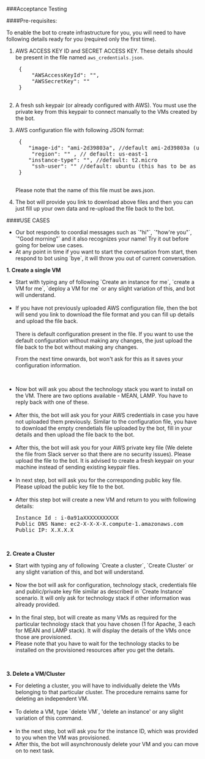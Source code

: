 ###Acceptance Testing

####Pre-requisites:

To enable the bot to create infrastructure for you, you will need to have following details ready for you (required only the first time).

1. AWS ACCESS KEY ID and SECRET ACCESS KEY. These details should be present in the file named `aws_credentials.json`.

	<pre>
	{
  		"AWSAccessKeyId": "",
  		"AWSSecretKey": ""
	}
	</pre>
2. A fresh ssh keypair (or already configured with AWS). You must use the private key from this keypair to connect manually to the VMs created by the bot.
3. AWS configuration file with following JSON format:
	<pre>
	{
	   "image-id": "ami-2d39803a", //default ami-2d39803a (ubuntu 16.04)
  		"region": "" , // default: us-east-1
	   "instance-type": "", //default: t2.micro
  		"ssh-user": "" //default: ubuntu (this has to be as per the image)
	}
	</pre>
	
	Please note that the name of this file must be aws.json.
	
4. The bot will provide you link to download above files and then you can just fill up your own data and re-upload the file back to the bot.


####USE CASES
<ul>
<li>Our bot responds to coordial messages such as `"hi"`, `"how're you"`, `"Good morning"`	 and it also recognizes your name! Try it out before going for below use cases.</li>

<li>At any point in time if you want to start the conversation from start, then respond to bot using `bye`, it will throw you out of current conversation.</li>
</ul>

**1. Create a single VM**

<ul>
<li> Start with typing any of following `Create an instance for me`, `create a VM for me`, `deploy a VM for me` or any slight variation of this, and bot will understand.</li><br/>

<li> If you have not previously uploaded AWS configuration file, then the bot will send you link to download the file format and you can fill up details and upload the file back.<br/><br/>
There is default configuration present in the file. If you want to use the default configuration without making any changes, the just upload the file back to the bot without making any changes. 

From the next time onwards, bot won't ask for this as it saves your configuration information. </li><br/>
<li>Now bot will ask you about the technology stack you want to install on the VM. There are two options available - MEAN, LAMP. You have to reply back with one of these.</li><br/>

<li>After this, the bot will ask you for your AWS credentials in case you have not uploaded them previously. Similar to the configuration file, you have to download the empty crendetials file uploaded by the bot, fill in your details and then upload the file back to the bot. </li><br/>

<li>After this, the bot will ask you for your AWS private key file (We delete the file from Slack server so that there are no security issues). Please upload the file to the bot. It is advised to create a fresh keypair on your machine instead of sending existing keypair files.</li><br/>

<li>In next step, bot will ask you for the corresponding public key file. Please upload the public key file to the bot.</li><br/>

<li>After this step bot will create a new VM and return to you with following details:
<pre>
Instance Id : i-0a91aXXXXXXXXXXX
Public DNS Name: ec2-X-X-X-X.compute-1.amazonaws.com
Public IP: X.X.X.X
</pre>
</li>
</ul>
<br/>


**2. Create a Cluster**
<ul>
<li> Start with typing any of following `Create a cluster`, `Create Cluster` or any slight variation of this, and bot will understand.</li><br/>

<li> Now the bot will ask for configuration, technology stack, credentials file and public/private key file similar as described in `Create Instance` scenario. It will only ask for technology stack if other information was already provided.  </li><br/>

<li>In the final step, bot will create as many VMs as required for the particular technology stack that you have chosen (1 for Apache, 3 each for MEAN and LAMP stack). It will display the details of the VMs once those are provisioned.</li>

<li>Please note that you have to wait for the technology stacks to be installed on the provisioned resources after you get the details.</li>
</ul>
<br/>

**3. Delete a VM/Cluster**
<ul>
<li> For deleting a cluster, you will have to individually delete the VMs belonging to that particular cluster. The procedure remains same for deleting an independent VM.</li><br/>

<li> To delete a VM, type `delete VM`, 'delete an instance' or any slight variation of this command.  </li><br/>

<li>In the next step, bot will ask you for the instance ID, which was provided to you when the VM was provisioned.</li>

<li>After this, the bot will asynchronously delete your VM and you can move on to next task.</li>